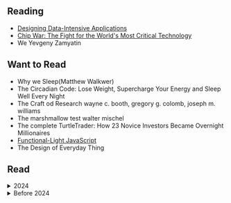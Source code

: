 ## Reading
- [Designing Data-Intensive Applications](/books/notes/designing_data_intensive_applications.md)
- [Chip War: The Fight for the World's Most Critical Technology](https://en.wikipedia.org/wiki/Chip_War:_The_Fight_for_the_World%27s_Most_Critical_Technology)
- We Yevgeny Zamyatin



## Want to Read
- Why we Sleep(Matthew Walkwer)
- The Circadian Code: Lose Weight, Supercharge Your Energy and Sleep Well Every Night
- The Craft od Research wayne c. booth, gregory g. colomb, joseph m. williams
- The marshmallow test walter mischel
- The complete TurtleTrader: How 23 Novice Investors Became Overnight Millionaires
- [Functional-Light JavaScript](https://github.com/getify/Functional-Light-JS)
- The Design of Everyday Thing

## Read

<details>
    <summary>2024</summary>

- O ceticismo da fé: Deus: uma dúvida, uma certeza, uma distorção (Rodrigo Silva)
- [The Ruthless Elimination of Hurry: How to Stay Emotionally Healthy and Spiritually Alive in the Chaos of the Modern World (John Mark Comer)](/books/notes/the_ruthless_elimination_of_hurry.md)
- [Grokking algorithms Bhargava ](./notes/grokking_algorithms.md)

</details>

<details>
    <summary> Before 2024 </summary


 I haven't saved all the books I read before 2024, so I'll add them as I remember them.
-  [Eros e Psique](https://www.amazon.com.br/Eros-Psiqu%C3%AA-Apuleio/dp/8532271898)
- [A Elite do Atraso](https://www.amazon.com.br/Elite-do-Atraso-Jess%C3%A9-Souza/dp/8544105378)
- [Pequeno Manual Antirracista](https://www.amazon.com.br/Pequeno-manual-antirracista-Djamila-Ribeiro/dp/8535932879)
- [ A Criação do Patriarcado: História da Opressão das Mulheres pelos Homens](https://www.amazon.com.br/Cria%C3%A7%C3%A3o-Patriarcado-Hist%C3%B3ria-Opress%C3%A3o-Mulheres/dp/8531615348)
- [Assim Falou Zaratustra](https://www.amazon.com.br/Assim-falou-Zaratustra-livro-ningu%C3%A9m/dp/8535930485)
- [fahrenheit 451](https://www.amazon.com/Fahrenheit-451-Em-Portuguese-Brasil/dp/8525052248)
- [Admiravel Mundo Novo](https://www.amazon.com/Admir%C3%A1vel-Mundo-Novo-Portuguese-Brasil/dp/8525056006/ref=pd_sim_d_sccl_2_3/133-7271602-2404260?pd_rd_w=RQIdG&content-id=amzn1.sym.807772be-f817-4c8d-8a9d-04ee37f7ad33&pf_rd_p=807772be-f817-4c8d-8a9d-04ee37f7ad33&pf_rd_r=CCH06YVB4VAA6JCEF34F&pd_rd_wg=Q7OEs&pd_rd_r=d2dd36bc-10fc-4ea8-8eaf-384ce3c934c8&pd_rd_i=8525056006&psc=1)
- [1984](https://www.amazon.com.br/1984-George-Orwell/dp/6589678006/ref=asc_df_6589678006/?tag=googleshopp00-20&linkCode=df0&hvadid=379715911398&hvpos=&hvnetw=g&hvrand=13568325367285212128&hvpone=&hvptwo=&hvqmt=&hvdev=c&hvdvcmdl=&hvlocint=&hvlocphy=1001773&hvtargid=pla-1185995050266&psc=1&mcid=2cb5883db45b3157b75ffc98ab2693b2)
- [O Pequeno Príncipe](https://www.amazon.com.br/dp/8595081514/ref=sspa_dk_detail_1?psc=1&pd_rd_i=8595081514&pd_rd_w=xH4V5&content-id=amzn1.sym.dd14805d-2347-4e14-a8a3-4a68eee2b6c8&pf_rd_p=dd14805d-2347-4e14-a8a3-4a68eee2b6c8&pf_rd_r=DHPF8Q0HWM6QKQGQ0Z0B&pd_rd_wg=vqgGf&pd_rd_r=82c6e286-a791-4b66-b7f1-93a5c3c4f27d&s=books&sp_csd=d2lkZ2V0TmFtZT1zcF9kZXRhaWw)
- [Animal Farm](https://www.amazon.com/Animal-Farm-George-Orwell/dp/0451526341)
- [A menina da montanha](https://www.amazon.com.br/menina-montanha-trajet%C3%B3ria-americana-conquista/dp/8532531229)
- [A menina que rouba livros](https://www.amazon.com.br/Menina-que-Roubava-Livros/dp/8598078174)
- [A cabana](https://www.amazon.com.br/Cabana-William-P-Young/dp/8599296361)
- [O homem mais inteligente da história](https://www.amazon.com.br/homem-mais-inteligente-hist%C3%B3ria/dp/8543104351)
- [Diário de uma paixão: O amor é a força mais poderosa do universo](https://www.amazon.com.br/Di%C3%A1rio-uma-paix%C3%A3o-Nicholas-Sparks/dp/8580416701)
- [Um amor para recordar](https://www.amazon.com.br/amor-para-recordar-Nicholas-Sparks/dp/8580419816/ref=pd_sim_d_sccl_3_1/144-7987237-9051359?pd_rd_w=Tmf6U&content-id=amzn1.sym.e78e03a0-91bd-4184-802d-885a2f26d95d&pf_rd_p=e78e03a0-91bd-4184-802d-885a2f26d95d&pf_rd_r=48MZQ9SNQXAJTAAEDRTE&pd_rd_wg=T52D1&pd_rd_r=a212e698-af4f-4370-9472-bf863fac5e7d&pd_rd_i=8580419816&psc=1)
- [O diário de Anne Frank](https://www.amazon.com.br/di%C3%A1rio-Anne-Frank/dp/8501044458)
- [A arte da guerra](https://www.amazon.com.br/di%C3%A1rio-Anne-Frank/dp/8595082545)
- [1808](https://www.amazon.com/1808-Edicao-Revista-Ampliada-Portugues/dp/8525057517)
- [1822](https://www.amazon.com/Princesa-Dinheiro-Ajudaram-Brasil-Portuguese/dp/852506064X)
- [Pollyanna](https://www.amazon.com.br/Pollyanna-Eleanor-H-Porter/dp/8551300164)
- [A volta ao mundo em 80 dias ](https://www.amazon.com.br/volta-mundo-80-dias/dp/8594318146)
- [14 Hábitos de Desenvolvedores Altamente Produtivos](https://www.amazon.com.br/14-H%C3%A1bitos-Desenvolvedores-Altamente-Produtivos-ebook/dp/B08BF7PZZX)
- [12 Regras para a vida](https://www.amazon.com.br/s?k=12+regras+para+a+vida&adgrpid=126921376996&hvadid=593250399119&hvdev=c&hvlocphy=1001773&hvnetw=g&hvqmt=e&hvrand=10179732016459392600&hvtargid=kwd-427388817998&hydadcr=14396_13408557&tag=hydrbrgk-20&ref=pd_sl_5cbr8wur8t_e)
- [A Sutil Arte de Ligar o F*da-se](https://www.amazon.com.br/12-Regras-para-Vida-Ant%C3%ADdoto/dp/855100249X)
- [O milagre da manhã: O segredo para transformar sua vida (antes das 8 horas)](https://www.amazon.com.br/milagre-manh%C3%A3-Hal-Elrod/dp/8576849941)
- [Arrume a sua cama: Pequenas coisas que podem mudar a sua vida... E talvez o mundo](https://www.amazon.com.br/Arrume-sua-cama-Pequenas-coisas/dp/8542215788)
- [Belo desastre: 1](https://www.amazon.com.br/Belo-desastre-1-Jamie-McGuire/dp/8576861917)
- [Desastre iminente (Vol. 2 Belo Desastre)](https://www.amazon.com.br/Desastre-iminente-2-Jamie-McGuire/dp/8576862557/ref=pd_lpo_sccl_1/144-7987237-9051359?pd_rd_w=qteBp&content-id=amzn1.sym.8151c21e-945b-4095-a73d-67d730c81d28&pf_rd_p=8151c21e-945b-4095-a73d-67d730c81d28&pf_rd_r=9NHK9QPWRHF4648J58N1&pd_rd_wg=0Ojzq&pd_rd_r=e1139f10-9c33-4dbd-b0b5-9d12afe7de20&pd_rd_i=8576862557&psc=1)
- [Belo casamento - Belo desastre - vol. 2.5 ](https://www.amazon.com.br/Belo-casamento-desastre-vol-2-5-ebook/dp/B00KGHY4DQ?ref_=ast_author_dp&dib=eyJ2IjoiMSJ9.QHO4Sl7cbwMszRyuk0Kyt3WUQ-WAqVspoStyZ1rxBsDpp4j1dSRdaWGhfLXAs23KWcqGF61XlOJ1IIXmpKSlX6ENIlOvnD60FZ6vKi50cWB0UYrAzKFrbI4Pr_wXMmGxWcryQO1_PeNwAi-s-CHc-zjPXnCTacG7VAKq8WxzGHDhr7QSnTDf2DtlCqo2DhFCDmyLlu5gwza4pAd8rmmweWmPvLlE8GdzP9AqxzWT52c.QIIhS0dHMK0RD_jg2buM67BLQysaYWVqjeYNly7MREw&dib_tag=AUTHOR)
- [Bela redenção - Irmãos Maddox - vol. 2](https://www.amazon.com.br/Bela-reden%C3%A7%C3%A3o-Irm%C3%A3os-Maddox-vol-ebook/dp/B015Y2OZZY?dib=eyJ2IjoiMSJ9.QHO4Sl7cbwMszRyuk0Kyt3WUQ-WAqVspoStyZ1rxBsDpp4j1dSRdaWGhfLXAs23KWcqGF61XlOJ1IIXmpKSlX6ENIlOvnD60FZ6vKi50cWB0UYrAzKFrbI4Pr_wXMmGxWcryQO1_PeNwAi-s-CHc-zjPXnCTacG7VAKq8WxzGHDhr7QSnTDf2DtlCqo2DhFCDmyLlu5gwza4pAd8rmmweWmPvLlE8GdzP9AqxzWT52c.QIIhS0dHMK0RD_jg2buM67BLQysaYWVqjeYNly7MREw&dib_tag=AUTHOR)
- [Algo belo - Belo desastre - vol. 3](https://www.amazon.com.br/Algo-belo-Belo-desastre-vol-ebook/dp/B06X9ZJBQ7?ref_=ast_author_dp&dib=eyJ2IjoiMSJ9.QHO4Sl7cbwMszRyuk0Kyt3WUQ-WAqVspoStyZ1rxBsDpp4j1dSRdaWGhfLXAs23KWcqGF61XlOJ1IIXmpKSlX6ENIlOvnD60FZ6vKi50cWB0UYrAzKFrbI4Pr_wXMmGxWcryQO1_PeNwAi-s-CHc-zjPXnCTacG7VAKq8WxzGHDhr7QSnTDf2DtlCqo2DhFCDmyLlu5gwza4pAd8rmmweWmPvLlE8GdzP9AqxzWT52c.QIIhS0dHMK0RD_jg2buM67BLQysaYWVqjeYNly7MREw&dib_tag=AUTHOR)
- [Antifrágil: Coisas que se beneficiam com o caos](https://www.amazon.com.br/Antifr%C3%A1gil-Nova-edi%C3%A7%C3%A3o-Coisas-beneficiam/dp/8547001085)
- [A culpa é das estrelas](https://www.amazon.com.br/Culpa-%C3%89-das-Estrelas/dp/8580572266)
- [Cidades de papel ](https://www.amazon.com.br/Cidades-Papel-John-Green/dp/8580573742/ref=pd_lpo_sccl_2/144-7987237-9051359?pd_rd_w=ZZAGC&content-id=amzn1.sym.8151c21e-945b-4095-a73d-67d730c81d28&pf_rd_p=8151c21e-945b-4095-a73d-67d730c81d28&pf_rd_r=BYT3JFVH818ACM3ADNFN&pd_rd_wg=d4Cfl&pd_rd_r=4c9c63cd-8541-42f9-bbca-65c9dc23e55b&pd_rd_i=8580573742&psc=1)
- [Quem é você, Alasca?](https://www.amazon.com.br/Quem-Voc%C3%AA-Alasca-Green-John/dp/8580576830/ref=pd_lpo_sccl_3/144-7987237-9051359?pd_rd_w=ZZAGC&content-id=amzn1.sym.8151c21e-945b-4095-a73d-67d730c81d28&pf_rd_p=8151c21e-945b-4095-a73d-67d730c81d28&pf_rd_r=BYT3JFVH818ACM3ADNFN&pd_rd_wg=d4Cfl&pd_rd_r=4c9c63cd-8541-42f9-bbca-65c9dc23e55b&pd_rd_i=8580576830&psc=1)
- [Como eu era antes de você](https://www.amazon.com.br/Como-Eu-Era-Antes-Voc%C3%AA/dp/8580573297/ref=pd_sim_d_sccl_3_4/144-7987237-9051359?pd_rd_w=CO48j&content-id=amzn1.sym.e78e03a0-91bd-4184-802d-885a2f26d95d&pf_rd_p=e78e03a0-91bd-4184-802d-885a2f26d95d&pf_rd_r=BYT3JFVH818ACM3ADNFN&pd_rd_wg=HHM98&pd_rd_r=0b320885-a063-4084-a910-d2f283bce9d4&pd_rd_i=8580573297&psc=1)
- [O teorema Katherine](https://www.amazon.com.br/Teorema-Katherine-Jonh-Green/dp/8580573157/ref=pd_sbs_d_sccl_3_3/144-7987237-9051359?pd_rd_w=e30Ep&content-id=amzn1.sym.4ee849ad-38af-4e51-8433-e4db5bb4a44f&pf_rd_p=4ee849ad-38af-4e51-8433-e4db5bb4a44f&pf_rd_r=6769TWYQJ04MX5XE99S5&pd_rd_wg=A4A5f&pd_rd_r=079f600c-f5ed-418a-9cae-eeb8079869ce&pd_rd_i=8580573157&psc=1)
- [Mulheres que correm com os lobos: Mitos e histórias do arquétipo da Mulher Selvagem](https://www.amazon.com.br/Mulheres-que-Correm-com-Lobos/dp/853252978X)
- [On Love](https://www.amazon.com/Love-Charles-Bukowski/dp/0062420739)
- [Notes of a Dirty Old Man ](https://www.amazon.com/Notes-of-Dirty-Old-Man-audiobook/dp/B076PR7WSJ/?_encoding=UTF8&pd_rd_w=sYHY5&content-id=amzn1.sym.cf86ec3a-68a6-43e9-8115-04171136930a&pf_rd_p=cf86ec3a-68a6-43e9-8115-04171136930a&pf_rd_r=133-7271602-2404260&pd_rd_wg=J8wHy&pd_rd_r=206f9d11-ec72-4033-8ff4-d7dc786e9ba8&ref_=aufs_ap_sc_dsk)
- [Cacador De Pipas](https://www.amazon.com.br/Cacador-Pipas-Khaled-Hosseini/dp/8520917674)
- [O poder do hábito: Por que fazemos o que fazemos na vida e nos negócios ](https://www.amazon.com.br/poder-do-h%C3%A1bito-Charles-Duhigg/dp/8539004119/ref=pd_sim_d_sccl_3_24/144-7987237-9051359?pd_rd_w=861e6&content-id=amzn1.sym.e78e03a0-91bd-4184-802d-885a2f26d95d&pf_rd_p=e78e03a0-91bd-4184-802d-885a2f26d95d&pf_rd_r=3T3FN4CW4HW37EHQGZSS&pd_rd_wg=VIHDK&pd_rd_r=697dbce8-a66d-4076-b2e7-5d7f4da1e656&pd_rd_i=8539004119&psc=1)
- [Memórias póstumas de Brás Cubas](https://www.amazon.com.br/Mem%C3%B3rias-p%C3%B3stumas-Cubas-Machado-Assis/dp/8582850018)
- [Hamlet](https://en.wikipedia.org/wiki/Hamlet)
- [a máquina de fazer espanhóis](https://www.amazon.com.br/m%C3%A1quina-fazer-espanh%C3%B3is-Valter-Hugo/dp/8525062529)
- [O cortiço](https://www.amazon.com.br/corti%C3%A7o-Alu%C3%ADsio-Azevedo/dp/8578886437)
- [Quarto de despejo: diário de uma favelada](https://www.amazon.com.br/Quarto-Despejo-Di%C3%A1rio-Uma-Favelada/dp/8508171277)
- [O Alienista ](https://www.amazon.com.br/Alienista-Machado-Assis/dp/856356093X)
- [Morangos mofados](https://www.amazon.com.br/Morangos-mofados-Caio-Fernando-Abreu/dp/8535932666)
- [A Hora da Estrela](https://www.amazon.com.br/Hora-Estrela-Clarice-Lispector/dp/853250812X)
- [Sussurro (Hush, Hush Livro 1)](https://www.amazon.com.br/Sussurro-Becca-Fitzpatrick-ebook/dp/B009M856G4)
- [Crescendo (Hush, Hush Livro 2) ](https://www.amazon.com.br/gp/product/B009M84XMM?notRedirectToSDP=1&ref_=dbs_mng_calw_1&storeType=ebooks)
- [Fallen (Vol. 1) Capa](https://www.amazon.com.br/Fallen-Vol-1-Lauren-Kate/dp/8501089621)
- [Tormenta - Série Fallen, Volume 2](https://www.amazon.com.br/Tormenta-S%C3%A9rie-Fallen-Lauren-Kate/dp/850108963X/ref=pd_lpo_sccl_1/144-7987237-9051359?pd_rd_w=BiXXU&content-id=amzn1.sym.8151c21e-945b-4095-a73d-67d730c81d28&pf_rd_p=8151c21e-945b-4095-a73d-67d730c81d28&pf_rd_r=T1ZWJZSE0K97R1HT1JMG&pd_rd_wg=wynDb&pd_rd_r=45c14f40-9dc3-4120-8354-a4bddeae54cc&pd_rd_i=850108963X&psc=1)
- [Paixão - série Fallen, Volume 3 ](https://www.amazon.com.br/Paix%C3%A3o-s%C3%A9rie-Fallen-Lauren-Kate/dp/8501089648/ref=pd_bxgy_d_sccl_1/144-7987237-9051359?pd_rd_w=dXeDP&content-id=amzn1.sym.dfe13063-d1af-4d14-870f-8e7a33b295c4&pf_rd_p=dfe13063-d1af-4d14-870f-8e7a33b295c4&pf_rd_r=GQD5TW65VX7P6AHPK81M&pd_rd_wg=rDX22&pd_rd_r=8243fcec-f72c-44d2-af8b-364fcda446fa&pd_rd_i=8501089648&psc=1)
- [Divina Comédia](https://pt.wikipedia.org/wiki/Divina_Com%C3%A9dia)
- [Romeu e Julieta](https://www.amazon.com.br/Romeu-Julieta-William-Shakespeare/dp/8582850409)
- [Dom Quixote](https://pt.wikipedia.org/wiki/Dom_Quixote)
- [The Raven](https://en.wikipedia.org/wiki/The_Raven)
- [ O morro dos ventos uivantes](https://www.amazon.com.br/morro-dos-ventos-uivantes/dp/8594318235)
- [Moby Dick](https://www.amazon.com/Moby-Dick-Em-Portugues-Brasil/dp/6586490553)
- [ Os miseráveis](https://www.amazon.com.br/Os-Miser%C3%A1veis-Victor-Hugo/dp/8544000002)
- [Alice no País das Maravilhas](https://www.amazon.com.br/Alice-Pa%C3%ADs-das-Maravilhas-Classic/dp/8594541759)
- [Os Sertões](https://pt.wikipedia.org/wiki/Os_Sert%C3%B5es)
- [Os 13 porquês: Se você está ouvindo isso já é tarde demais](https://www.amazon.com.br/Os-13-Porqu%C3%AAs-Jay-Asher/dp/8508126654)
- [Dear John ](https://www.amazon.com/Dear-John-Nicholas-Sparks/dp/0446567337)
- [The Wish ](https://www.amazon.com/Wish-Nicholas-Sparks/dp/1538728621)
- [The Last Song](https://www.amazon.com/Last-Song-Nicholas-Sparks/dp/0446570966)
- [See Me](https://www.amazon.com/See-Me-Nicholas-Sparks/dp/1455520608)
- [The Return](https://www.amazon.com/Return-Nicholas-Sparks/dp/1538728575)
- [The Best of Me](https://www.amazon.com/Best-Me-Nicholas-Sparks/dp/0751542970)
- [Let It Snow: Three Holiday Romances ](https://www.amazon.com.br/Let-Snow-Three-Holiday-Romances/dp/0142412147)
- [O Ladrão de Raios - Percy Jackson e os Olimpianos 1](https://www.amazon.com.br/Ladr%C3%A3o-Raios-Percy-Jackson-Olimpianos/dp/8580575397)
- [O mar de monstros: Série Percy Jackson e os olimpianos: 2](https://www.amazon.com.br/mar-monstros-S%C3%A9rie-Jackson-olimpianos/dp/6555606525/ref=pd_sim_d_sccl_2_1/144-7987237-9051359?pd_rd_w=i0T7X&content-id=amzn1.sym.e78e03a0-91bd-4184-802d-885a2f26d95d&pf_rd_p=e78e03a0-91bd-4184-802d-885a2f26d95d&pf_rd_r=T1TKP9MHSKCAC4H4NVR0&pd_rd_wg=VsgTO&pd_rd_r=2e3e1148-e4c5-4219-a85e-e83200412d9d&pd_rd_i=6555606525&psc=1)
- [Roube como um artista: 10 dicas sobre criatividade ](https://www.amazon.com.br/Roube-Artista-Dicas-Sobre-Criatividade/dp/8532528422/ref=asc_df_8532528422/?tag=googleshopp00-20&linkCode=df0&hvadid=379714610379&hvpos=&hvnetw=g&hvrand=1175083452315135355&hvpone=&hvptwo=&hvqmt=&hvdev=c&hvdvcmdl=&hvlocint=&hvlocphy=1001773&hvtargid=pla-809745714860&psc=1&mcid=2a630b24d36e3595bc9bf18cdd189620)
-  [Tao Te Ching - O Livro Do Caminho E Da Virtude](https://www.amazon.com.br/Tao-Te-Ching-Caminho-Virtude/dp/6558882094/ref=asc_df_6558882094/?tag=googleshopp00-20&linkCode=df0&hvadid=379773640493&hvpos=&hvnetw=g&hvrand=16210002460039152166&hvpone=&hvptwo=&hvqmt=&hvdev=c&hvdvcmdl=&hvlocint=&hvlocphy=1001773&hvtargid=pla-1343131231417&psc=1&mcid=b23197a38f273796b62ab992c37cf20d)
- [Felicidade: Modos de usar](https://www.amazon.com.br/Felicidade-Modos-Mario-Sergio-Cortella/dp/8542216814)
- [Por que fazemos o que fazemos?](https://www.amazon.com.br/Por-que-Fazemos/dp/8542207416/ref=pd_sbs_d_sccl_3_4/144-7987237-9051359?pd_rd_w=S20CW&content-id=amzn1.sym.4ee849ad-38af-4e51-8433-e4db5bb4a44f&pf_rd_p=4ee849ad-38af-4e51-8433-e4db5bb4a44f&pf_rd_r=AVRMAXE70JEKGMQTCN54&pd_rd_wg=TI1OU&pd_rd_r=40f933c6-5c38-4a57-959e-a05c190ee079&pd_rd_i=8542207416&psc=1)
- [O menino do pijama listrado](https://www.amazon.com.br/menino-do-pijama-listrado/dp/853591112X)
- [Extraordinário](https://www.amazon.com.br/Extraordin%C3%A1rio-R-J-Palacio/dp/8580573017/ref=pd_lpo_sccl_2/144-7987237-9051359?pd_rd_w=f992g&content-id=amzn1.sym.8151c21e-945b-4095-a73d-67d730c81d28&pf_rd_p=8151c21e-945b-4095-a73d-67d730c81d28&pf_rd_r=A9XNDHR9Y3BZRTAE1626&pd_rd_wg=6bmP6&pd_rd_r=1e592496-8b63-4cbf-ba63-a4463ae140d7&pd_rd_i=8580573017&psc=1)
- Revolução da Russa (nao achei o livro mas peguei na UFRGS)
- [Ansiedade: Como enfrentar o mal do século](https://www.amazon.com.br/Ansiedade-Como-Enfrentar-Mal-S%C3%A9culo/dp/8502218484)
- [Guia politicamente incorreto da história do Brasil: 1](https://www.amazon.com.br/Guia-politicamente-incorreto-hist%C3%B3ria-Brasil/dp/8525067172/ref=pd_sim_d_sccl_2_1/144-7987237-9051359?pd_rd_w=2zVgX&content-id=amzn1.sym.e78e03a0-91bd-4184-802d-885a2f26d95d&pf_rd_p=e78e03a0-91bd-4184-802d-885a2f26d95d&pf_rd_r=9ZFFJZZXZ4MN0TZDRB4F&pd_rd_wg=wkSaC&pd_rd_r=e8bf78ff-d83b-4312-ba8e-001fe17258fc&pd_rd_i=8525067172&psc=1)
- [O mínimo que você precisa saber para não ser um idiota](https://www.amazon.com.br/m%C3%ADnimo-voc%C3%AA-precisa-saber-idiota/dp/8501402516)
- [Sapiens (Nova edição): Uma breve história da humanidade](https://www.amazon.com.br/Sapiens-Nova-edi%C3%A7%C3%A3o-hist%C3%B3ria-humanidade/dp/8535933921)
- [O Tarô de Marselha](https://www.amazon.com.br/Tar%C3%B4-Marselha-Carlos-Godo/dp/8531521173)
- [Quincas Borba ](https://www.amazon.com.br/Quincas-Borba-papai-Machado-Assis/dp/8594318855)
- [Kate Vaiden](https://www.amazon.com/Kate-Vaiden-Reynolds-Price/dp/0684846942)
</details>